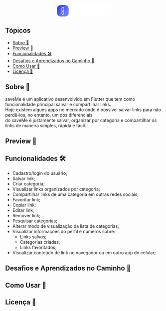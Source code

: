 <div align="center">
  <img src="/.github/logo.png" alt="saveMe" />
</div>

## Tópicos
 - [Sobre 📖](#sobre-)
 - [Preview 📱](#preview-)
 - [Funcionalidades 🛠️](#Funcionalidades-)
 - [Desafios e Aprendizados no Caminho 🤯](#desafios-e-aprendizados-no-caminho-)
 - [Como Usar 🤔](#como-usar-)
 - [Licença 📝](#licença-)

## Sobre 📖
saveMe é um aplicativo desenvolvido em Flutter que tem como funcionalidade principal salvar e compartilhar links. <br>
Hoje existem alguns apps no mercado onde é possível salvar links para não perdê-los, no entanto, um dos diferenciais <br> 
do saveMe é justamente salvar, organizar por categoria e compartilhar os links de maneira simples, rápida e fácil. 

## Preview 📱

## Funcionalidades 🛠️
- Cadastro/login do usuário;
- Salvar link;
- Criar categoria;
- Visualizar links organizados por categoria;
- Compartilhar links de uma categoria em outras redes sociais;
- Favoritar link;
- Copiar link;
- Editar link;
- Remover link;
- Pesquisar categorias;
- Alterar modo de visualização da lista de categorias;
- Visualizar informações do perfil e números sobre:
  - Links salvos;
  - Categorias criadas;
  - Links favoritados;
- Visualizar conteúdo de link no navegador ou em outro app do celular;

## Desafios e Aprendizados no Caminho 🤯

## Como Usar 🤔

## Licença 📝
